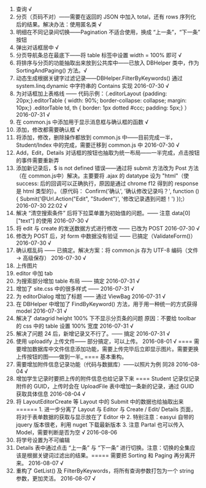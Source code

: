 ﻿1. 查询 √
2. 分页（页码不对）——需要在返回的 JSON 中加入 total，还有 rows 序列化后的结果。解决办法：使用匿名类 √ 
3. 明细在不同记录间切换——Pagination 不适合使用，换成 “上一条”，“下一条” 按钮
4. 弹出对话框居中 √
5. 分页导航条总在最底下——将 table 标签中设置 width = 100% 即可 √
6. 将排序与分页的功能抽取出来放到公共库中——已放入 DBHelper 类中，作为 SortingAndPaging() 方法。√
7. 动态生成根据关键字过滤记录——DBHelper.FilterByKeywords()  通过 system.linq.dynamic 中字符串的 Contains 实现 2016-07-30 √
8. 为对话框加上表格线 —— 代码示例：（.editorLayout {padding: 20px;}.editorTable {	width: 90%;	border-collapse: collapse;	margin: 10px;}	.editorTable td, th {	border: 1px dotted #ccc;	padding: 5px;}
）
 2016-07-31 √
9. 在 common.js 中添加用于显示消息框与确认框的函数 √
10. 添加，修改都需要确认框 √
11. 将添加，修改，删除操作都放到 common.js 中——目前完成一半，Student/Index 中的完成，需要迁移到 common.js 中 2016-07-30 √
12. Add，Edit，Details 对话框的按钮也抽取为统一布局——一半完成，点击按钮的事件需要重新弄
13. 添加新记录后，$ is not defined 错误——通过将 submit 方法改为 Post 方法（在 common.js中）解决。主要要将 .ajax 的 datatype 设为 "html"（使 success: 后的回调可以正确执行，原因是通过 chrome f12 得到的 response 是 html 类型的）。（原代码： Confirm('确认', '确认修改记录吗？', function () { Submit('@Url.Action("Edit", "Student")', '修改记录遇到问题！') });）2016-07-30 22:02 √ 
14. 解决 “清空搜索条件” 后将下拉菜单置为初始值的问题。—— 注意 data[0]["text"] 的使用 2016-07-30 √
15. 将 edit 与 create 的发送数据方式进行修改 —— 已改为 POST 2016-07-30 √
16. 修改为 POST 后，对 form 中数据没有验证 —— 已搞定（ValidateForm()） 2016-07-30 √
17. 确认框乱码 —— 已搞定。解决方案：将 common.js 存为 UTF-8 编码（文件 → 高级保存） 2016-07-30 √
18. 上传图片
19. editor 中加 tab
20. 为搜索部分增加 table 布局 —— 搞定 2016-07-31 √
21. 增加了 site.css 中的很多样式 —— 2016-07-31 √
22. 为 editorDialog 增加了标题 —— 通过 ViewBag 2016-07-31 √
23. 在 DBHelper 中增加了 FindByKeyword() 方法，用于用一种统一的方式获得 model 2016-07-31 √
24. 解决了 datagrid height 100% 下不显示分页条的问题 原因：不要给 toolbar 的 css 中的 table 设置 100% 宽度 2016-07-31 √
25. 解决了问题 24 后，新增记录又不行了。—— 搞定 2016-07-31 √
26. 使用 uploadify 上传文件—— 部分搞定，可以上传。 2016-08-01 √ ==== 需要增加数据库中文件信息添加功能，需要上传完毕后立即显示图片。需要更换上传按钮的图——做到一半_ ==== 基本重构。
27. 需要增加附件信息记录功能（代码与数据库）——以照片为例 同28 2016-08-04 √
28. 增加学生记录时要把上传的附件信息也给记录下来 ==== Student 记录仅记录附件的 GUID，上传时会在 UploadFile 表中增加一条新的记录，通过 GUID 获取具体信息  2016-08-04 √
29. 将 LayoutEditorCreate 等 Layout 中的 Submit 中的数据也给抽取出来 ====== 1. 进一步分离了 Layout 与 Editor 与 Create / Edit/ Details 页面，将对于表单数据的获取与显示放在了 Editor 中 2. 特别注意：easyui 自带的 jquery 版本很老，利用 nuget 下载最新版本 3. 注意 Partal 也可以传入 Model，需要判断是否为空 √ 2016-08-06 
30. 将学号设置为不可编辑
31. Details 表中通过点击 “上一条” 与 “下一条” 进行切换。注意：切换的全集应该是根据关键词过滤出的结果。===== 需要把 Sorting 和 Paging 再分离开来。   2016-08-07 √
32. 重构了 GetList() 及 FilterByKeywords，将所有查询参数打包为一个 string 参数，更加灵活。 2016-08-07 √



